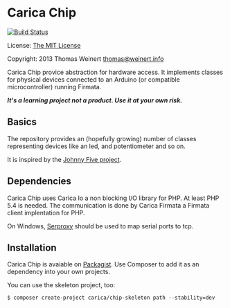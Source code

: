 Carica Chip
===========

[![Build Status](https://travis-ci.org/ThomasWeinert/carica-chip.png?branch=master)](https://travis-ci.org/ThomasWeinert/carica-chip)

License: [The MIT License](http://www.opensource.org/licenses/mit-license.php)

Copyright: 2013 Thomas Weinert <thomas@weinert.info>

Carica Chip provice abstraction for hardware access. It implements classes for physical
devices connected to an Arduino (or compatible microcontroller) running Firmata.

***It's a learning project not a product. Use it at your own risk.***

Basics
------

The repository provides an (hopefully growing) number of classes representing devices like
an led, and potentiometer and so on.

It is inspired by the [Johnny Five project](https://github.com/rwaldron/johnny-five/).

Dependencies
------------

Carica Chip uses Carica Io a non blocking I/O library for PHP. At least PHP 5.4 is needed. The communication is done by Carica Firmata a Firmata client implentation for PHP.

On Windows, [Serproxy](http://www.lspace.nildram.co.uk/freeware.html) should be used to map serial
ports to tcp.

Installation
------------

Carica Chip is avaiable on [Packagist](https://packagist.org/packages/carica/chip). Use Composer to add it as an
dependency into your own projects.

You can use the skeleton project, too:

	$ composer create-project carica/chip-skeleton path --stability=dev